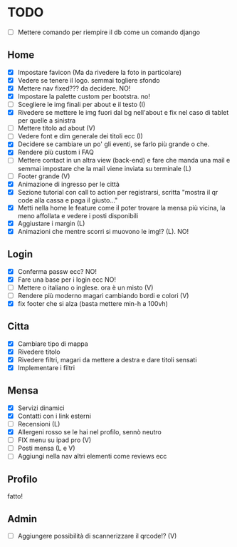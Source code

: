 # TODO

- [ ] Mettere comando per riempire il db come un comando django

## Home

- [x] Impostare favicon (Ma da rivedere la foto in particolare)
- [x] Vedere se tenere il logo. semmai togliere sfondo
- [x] Mettere nav fixed??? da decidere. NO!
- [x] Impostare la palette custom per bootstra. no!
- [ ] Scegliere le img finali per about e il testo (I)
- [x] Rivedere se mettere le img fuori dal bg nell'about e fix nel caso di tablet per quelle a sinistra
- [ ] Mettere titolo ad about (V)
- [ ] Vedere font e dim generale dei titoli ecc (I)
- [x] Decidere se cambiare un po' gli eventi, se farlo più grande o che.
- [x] Rendere più custom i FAQ
- [ ] Mettere contact in un altra view (back-end) e fare che manda una mail e semmai impostare che la mail viene inviata su terminale (L)
- [ ] Footer grande (V)
- [x] Animazione di ingresso per le città
- [x] Sezione tutorial con call to action per registrarsi, scritta "mostra il qr code alla cassa e paga il giusto..."
- [x] Metti nella home le feature come il poter trovare la mensa più vicina, la meno affollata e vedere i posti disponibili
- [x] Aggiustare i margin (L)
- [X] Animazioni che mentre scorri si muovono le img!? (L). NO!

## Login
- [x] Conferma passw ecc? NO!
- [x] Fare una base per i login ecc NO!
- [ ] Mettere o italiano o inglese. ora è un misto (V)
- [ ] Rendere più moderno magari cambiando bordi e colori (V)
- [x] fix footer che si alza (basta mettere min-h a 100vh)

## Citta
- [x] Cambiare tipo di mappa
- [x] Rivedere titolo
- [x] Rivedere filtri, magari da mettere a destra e dare titoli sensati
- [x] Implementare i filtri

## Mensa
- [x] Servizi dinamici
- [x] Contatti con i link esterni
- [ ] Recensioni (L)
- [x] Allergeni rosso se le hai nel profilo, sennò neutro
- [ ] FIX menu su ipad pro (V)
- [ ] Posti mensa (L e V)
- [ ] Aggiungi nella nav altri elementi come reviews ecc

## Profilo
fatto!

## Admin
- [ ] Aggiungere possibilità di scannerizzare il qrcode!? (V)